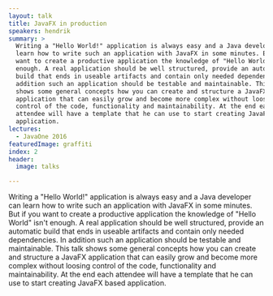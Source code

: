 ```yaml
---
layout: talk
title: JavaFX in production
speakers: hendrik
summary: >
  Writing a "Hello World!" application is always easy and a Java developer can
  learn how to write such an application with JavaFX in some minutes. But if you
  want to create a productive application the knowledge of "Hello World" isn't
  enough. A real application should be well structured, provide an automatic
  build that ends in useable artifacts and contain only needed dependencies. In
  addition such an application should be testable and maintainable. This talk
  shows some general concepts how you can create and structure a JavaFX
  application that can easily grow and become more complex without loosing
  control of the code, functionality and maintainability. At the end each
  attendee will have a template that he can use to start creating JavaFX based
  application.
lectures:
  - JavaOne 2016
featuredImage: graffiti
index: 2
header:
  image: talks

---
```


Writing a "Hello World!" application is always easy and a Java developer can learn how to write such an application with JavaFX in some minutes. But if you want to create a productive application the knowledge of "Hello World" isn't enough. A real application should be well structured, provide an automatic build that ends in useable artifacts and contain only needed dependencies. In addition such an application should be testable and maintainable. This talk shows some general concepts how you can create and structure a JavaFX application that can easily grow and become more complex without loosing control of the code, functionality and maintainability. At the end each attendee will have a template that he can use to start creating JavaFX based application.
